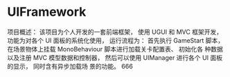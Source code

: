 # UIFramework
项目概述： 该项目为个人开发的一套前端框架， 使用 UGUI 和 MVC 框架开发， 功能为对各个 UI 面板的系统化使用，
运行流程为： 首先执行 GameStart 脚本， 在场景物体上挂载 MonoBehaviour 脚本进行加载关卡配置表、 初始化各
种数据以及注册 MVC 模型数据和控制器， 然后可以使用 UIManager 进行各个 UI 面板的显示， 同时含有异步加载场
景的功能。
666
